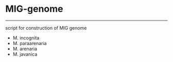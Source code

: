 # MIG-genome
--- 
script for construction of MIG genome
+ M. incognita
+ M. paraarenaria
+ M. arenaria
+ M. javanica
